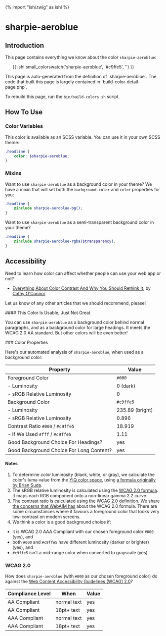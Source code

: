 {% import "ishi.twig" as ishi %}
# sharpie-aeroblue

## Introduction

This page contains everything we know about the color `sharpie-aeroblue`:

<div class="grid">
    <div class="cell">
        <div class="swatch">
            <ul>
                {{ ishi.small_colorswatch('sharpie-aeroblue', '#c9ffe5', '') }}
            </ul>
        </div>
    </div>
</div>

<div class="callout callout--info" markdown="1">
This page is auto-generated from the definition of `sharpie-aeroblue`. The code that built this page is largely contained in `build-color-detail-page.php`.

To rebuild this page, run the `bin/build-colors.sh` script.
</div>

## How To Use

### Color Variables

This color is available as an SCSS variable. You can use it in your own SCSS theme:

```scss
.headline {
    color: $sharpie-aeroblue;
}
```

### Mixins

Want to use `sharpie-aeroblue` as a background color in your theme? We have a mixin that will set both the `background-color` and `color` properties for you:

```scss
.headline {
    @include sharpie-aeroblue-bg();
}
```

Want to use `sharpie-aeroblue` as a semi-transparent background color in your theme?

```scss
.headline {
    @include sharpie-aeroblue-rgba($transparency);
}
```

## Accessibility

Need to learn how color can affect whether people can use your web app or not?

* [Everything About Color Contrast And Why You Should Rethink It](https://www.smashingmagazine.com/2014/10/color-contrast-tips-and-tools-for-accessibility/), by [Cathy O'Connor](http://www.twitter.com/cagocon)

Let us know of any other articles that we should recommend, please!
<div class="callout callout--warning" markdown="1">
#### This Color Is Usable, Just Not Great

You can use `sharpie-aeroblue` as a background color behind normal paragraphs, and as a background color for large headings. It meets the WCAG 2.0 AA standard. But other colors will be even better!
</div>
### Color Properties

Here's our automated analysis of `sharpie-aeroblue`, when used as a background color:

Property | Value
---------|------
Foreground Color | `#000`
- Luminosity | 0 (dark)
- sRGB Relative Luminosity | 0
Background Color | `#c9ffe5`
- Luminosity | 235.89 (bright)
- sRGB Relative Luminosity | 0.896
Contrast Ratio `#000` / `#c9ffe5` | 18.919
- If We Used `#fff` / `#c9ffe5` | 1.11
Good Background Choice For Headings? | yes
Good Background Choice For Long Content? | yes

#### Notes

1. To determine color luminosity (black, white, or gray), we calculate the color's luma value from the [YIQ color space](https://en.wikipedia.org/wiki/YIQ), using [a formula originally by Brian Suda](https://24ways.org/2010/calculating-color-contrast/).
1. The sRGB relative luminosity is calculated using the [WCAG 2.0 formula](https://www.w3.org/TR/WCAG20/#relativeluminancedef). It maps each RGB component onto a non-linear gamma 2.2 curve.
1. The contrast ratio is calculated using the [WCAG 2.0 definition](https://www.w3.org/TR/2008/REC-WCAG20-20081211/#contrast-ratiodef). We share [the concerns that WebAIM has](http://webaim.org/blog/wcag-2-1-feedback/) about the WCAG 2.0 formula. There are some circumstances where it favours a foreground color that looks very low-contrast on modern screens.
1. We think a color is a good background choice if:
  - it is WCAG 2.0 AAA Compliant with our chosen foreground color `#000` (yes), and
  - both `#000` and `#c9ffe5` have different luminosity (darker or brighter) (yes), and
  - `#c9ffe5` isn't a mid-range color when converted to grayscale (yes)

### WCAG 2.0

How does `sharpie-aeroblue` (with `#000` as our chosen foreground color) do against the [Web Content Accessibility Guidelines (WCAG) 2.0](https://www.w3.org/TR/WCAG20/)?

Compliance Level | When | Value
-----------------|------|------
AA Compliant | normal text | yes
AA Compliant | 18pt+ text | yes
AAA Compliant | normal text | yes
AAA Compliant | 18pt+ text | yes